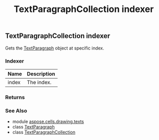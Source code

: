 ﻿---
title: TextParagraphCollection indexer
second_title: Aspose.Cells for Python via .NET API References
description: 
type: docs
weight: 30
url: /aspose.cells.drawing.texts/textparagraphcollection/__getitem__/
is_root: false
---

## TextParagraphCollection indexer


Gets the [TextParagraph](/cells/python-net/aspose.cells.drawing.texts/textparagraph) object at specific index.
### Indexer
| Name | Description |
| :- | :- |
| index | The index. |



### Returns 




### See Also
* module [aspose.cells.drawing.texts](../../)
* class [TextParagraph](/cells/python-net/aspose.cells.drawing.texts/textparagraph)
* class [TextParagraphCollection](/cells/python-net/aspose.cells.drawing.texts/textparagraphcollection)
